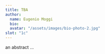 ```yaml
---
title: TBA 
author: 
  name: Eugenio Moggi
  bio: 
  avatar: "/assets/images/bio-photo-2.jpg"
slot: "1c" 
---
```


an abstract ... 


